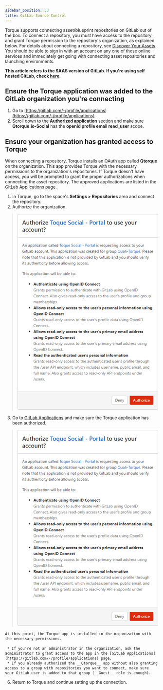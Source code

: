 ```yaml
---
sidebar_position: 33
title: GitLab Source Control
---
```


Torque supports connecting asset/blueprint repositories on GitLab out of the box. To connect a repository, you must have access to the repository and grant Torque permission to the repository's organization, as explained below. For details about connecting a repository, see [Discover Your Assets](/getting-started/Discover%20Your%20Assets). You should be able to sign in with an account on any one of these online services and immediately get going with connecting asset repositories and launching environments.

**This article refers to the SAAS version of GitLab. If you're using self hosted GitLab, check [here](/admin-guide/source-control/self-hosted-repositories/Overview)**.

## Ensure the Torque application was added to the GitLab organization you're connecting

1. Go to [https://gitlab.com/-/profile/applications](https://gitlab.com/-/profile/applications).
2. Scroll down to the __Authorized application__ section and make sure __Qtorque.io-Social__ has the __openid profile email read_user__ scope.

## Ensure your organization has granted access to Torque

When connecting a repository, Torque installs an OAuth app called __Qtorque__ on the organization. This app provides Torque with the necessary permissions to the organization's repositories. If Torque doesn't have access, you will be prompted to grant the proper authorizations when connecting the asset repository. The approved applications are listed in the [GitLab Applications](https://gitlab.com/-/profile/applications) page. 

  1. In Torque, go to the space's __Settings > Repositories__ area and connect the repository.
  2. Authorize the organization. 
  > ![Locale Dropdown](/img/gitlab-1.png)
  3. Go to [GitLab Applications](https://gitlab.com/-/profile/applications) and make sure the Torque application has been authorized.
  > ![Locale Dropdown](/img/gitlab-2.png) 
    
    At this point, the Torque app is installed in the organization with the necessary permissions. 

     * If you're not an administrator in the organization, ask the administrator to grant access to the app in the [GitLab Applications](https://gitlab.com/-/profile/applications) page. 
     * If you already authorized the __Qtorque__ app without also granting access to a group with repositories you want to connect, make sure your GitLab user is added to that group (__Guest__ role is enough).
  
  6. Return to Torque and continue setting up the connection.


